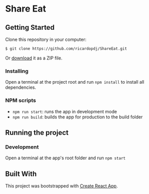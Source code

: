 # Share Eat

## Getting Started

Clone this repository in your computer:

```
$ git clone https://github.com/ricardopdj/ShareEat.git
```

Or [download](https://github.com/ricardopdj/ShareEat.git) it as a ZIP file.

### Installing

Open a terminal at the project root and run `npm install` to install all dependencies.

### NPM scripts

- `npm run start`: runs the app in development mode
- `npm run build`: builds the app for production to the build folder

## Running the project

### Development

Open a terminal at the app's root folder and run `npm start`

## Built With

This project was bootstrapped with [Create React App](https://github.com/facebook/create-react-app).
